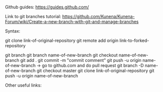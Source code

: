 Github guides:
https://guides.github.com/

Link to git branches tutorial:
https://github.com/Kunena/Kunena-Forum/wiki/Create-a-new-branch-with-git-and-manage-branches

Syntax:

git clone link-of-original-repository
git remote add origin link-to-forked-repository

git branch
git branch name-of-new-branch
git checkout name-of-new-branch
git add .
git commit -m "commit comment"
git push -u origin name-of-new-branch
-> go to github.com and do pull request
git branch -D name-of-new-branch
git checkout master
git clone link-of-original-repository
git push -u origin name-of-new-branch

Other useful links: